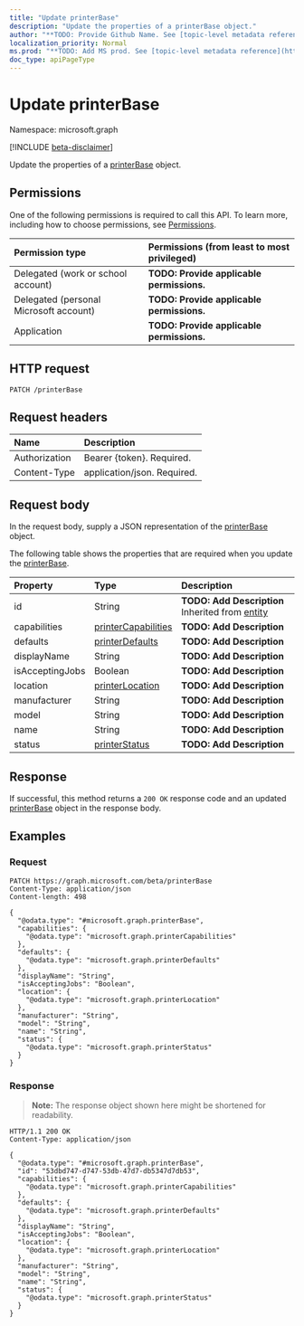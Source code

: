 ```yaml
---
title: "Update printerBase"
description: "Update the properties of a printerBase object."
author: "**TODO: Provide Github Name. See [topic-level metadata reference](https://msgo.azurewebsites.net/add/document/guidelines/metadata.html#topic-level-metadata)**"
localization_priority: Normal
ms.prod: "**TODO: Add MS prod. See [topic-level metadata reference](https://msgo.azurewebsites.net/add/document/guidelines/metadata.html#topic-level-metadata)**"
doc_type: apiPageType
---
```


# Update printerBase
Namespace: microsoft.graph

[!INCLUDE [beta-disclaimer](../../includes/beta-disclaimer.md)]

Update the properties of a [printerBase](../resources/printerbase.md) object.

## Permissions
One of the following permissions is required to call this API. To learn more, including how to choose permissions, see [Permissions](/graph/permissions-reference).

|Permission type|Permissions (from least to most privileged)|
|:---|:---|
|Delegated (work or school account)|**TODO: Provide applicable permissions.**|
|Delegated (personal Microsoft account)|**TODO: Provide applicable permissions.**|
|Application|**TODO: Provide applicable permissions.**|

## HTTP request

<!-- {
  "blockType": "ignored"
}
-->
``` http
PATCH /printerBase
```

## Request headers
|Name|Description|
|:---|:---|
|Authorization|Bearer {token}. Required.|
|Content-Type|application/json. Required.|

## Request body
In the request body, supply a JSON representation of the [printerBase](../resources/printerbase.md) object.

The following table shows the properties that are required when you update the [printerBase](../resources/printerbase.md).

|Property|Type|Description|
|:---|:---|:---|
|id|String|**TODO: Add Description** Inherited from [entity](../resources/entity.md)|
|capabilities|[printerCapabilities](../resources/printercapabilities.md)|**TODO: Add Description**|
|defaults|[printerDefaults](../resources/printerdefaults.md)|**TODO: Add Description**|
|displayName|String|**TODO: Add Description**|
|isAcceptingJobs|Boolean|**TODO: Add Description**|
|location|[printerLocation](../resources/printerlocation.md)|**TODO: Add Description**|
|manufacturer|String|**TODO: Add Description**|
|model|String|**TODO: Add Description**|
|name|String|**TODO: Add Description**|
|status|[printerStatus](../resources/printerstatus.md)|**TODO: Add Description**|



## Response

If successful, this method returns a `200 OK` response code and an updated [printerBase](../resources/printerbase.md) object in the response body.

## Examples

### Request
<!-- {
  "blockType": "request",
  "name": "update_printerbase"
}
-->
``` http
PATCH https://graph.microsoft.com/beta/printerBase
Content-Type: application/json
Content-length: 498

{
  "@odata.type": "#microsoft.graph.printerBase",
  "capabilities": {
    "@odata.type": "microsoft.graph.printerCapabilities"
  },
  "defaults": {
    "@odata.type": "microsoft.graph.printerDefaults"
  },
  "displayName": "String",
  "isAcceptingJobs": "Boolean",
  "location": {
    "@odata.type": "microsoft.graph.printerLocation"
  },
  "manufacturer": "String",
  "model": "String",
  "name": "String",
  "status": {
    "@odata.type": "microsoft.graph.printerStatus"
  }
}
```


### Response
>**Note:** The response object shown here might be shortened for readability.
<!-- {
  "blockType": "response",
  "truncated": true
}
-->
``` http
HTTP/1.1 200 OK
Content-Type: application/json

{
  "@odata.type": "#microsoft.graph.printerBase",
  "id": "53dbd747-d747-53db-47d7-db5347d7db53",
  "capabilities": {
    "@odata.type": "microsoft.graph.printerCapabilities"
  },
  "defaults": {
    "@odata.type": "microsoft.graph.printerDefaults"
  },
  "displayName": "String",
  "isAcceptingJobs": "Boolean",
  "location": {
    "@odata.type": "microsoft.graph.printerLocation"
  },
  "manufacturer": "String",
  "model": "String",
  "name": "String",
  "status": {
    "@odata.type": "microsoft.graph.printerStatus"
  }
}
```

